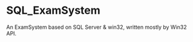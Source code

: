 SQL_ExamSystem
==============

An ExamSystem based on SQL Server &amp; win32, written mostly by Win32 API.
